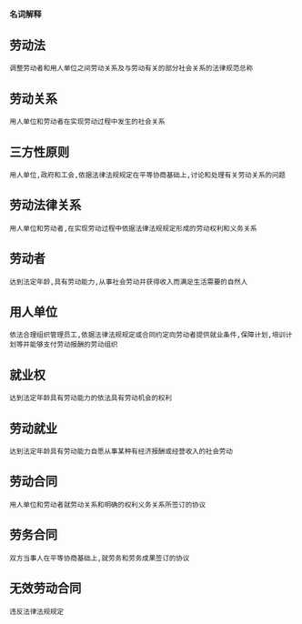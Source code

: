 #### 名词解释

## 劳动法

~~~
调整劳动者和用人单位之间劳动关系及与劳动有关的部分社会关系的法律规范总称
~~~

## 劳动关系

~~~
用人单位和劳动者在实现劳动过程中发生的社会关系
~~~

## 三方性原则

~~~
用人单位,政府和工会,依据法律法规规定在平等协商基础上,讨论和处理有关劳动关系的问题
~~~

## 劳动法律关系

~~~
用人单位和劳动者,在实现劳动过程中依据法律法规规定形成的劳动权利和义务关系
~~~

## 劳动者

~~~
达到法定年龄,具有劳动能力,从事社会劳动并获得收入而满足生活需要的自然人
~~~

## 用人单位

~~~
依法合理组织管理员工,依据法律法规规定或合同约定向劳动者提供就业条件,保障计划,培训计划等并能够支付劳动报酬的劳动组织
~~~

## 就业权

~~~
达到法定年龄具有劳动能力的依法具有劳动机会的权利
~~~

## 劳动就业

~~~
达到法定年龄具有劳动能力自愿从事某种有经济报酬或经营收入的社会劳动
~~~

## 劳动合同

~~~
用人单位和劳动者就劳动关系和明确的权利义务关系所签订的协议
~~~

## 劳务合同

~~~
双方当事人在平等协商基础上,就劳务和劳务成果签订的协议
~~~

## 无效劳动合同

~~~
违反法律法规规定
~~~

